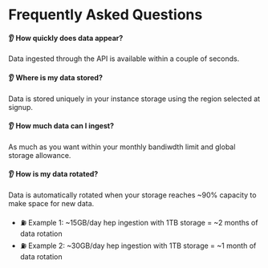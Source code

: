 # Frequently Asked Questions

#### 👂 How quickly does data appear?
Data ingested through the API is available within a couple of seconds.

#### 👂 Where is my data stored?
Data is stored uniquely in your instance storage using the region selected at signup.

#### 👂 How much data can I ingest?
As much as you want within your monthly bandiwdth limit and global storage allowance. 

#### 👂 How is my data rotated?
Data is automatically rotated when your storage reaches ~90% capacity to make space for new data.

- ⛽ Example 1: ~15GB/day hep ingestion with 1TB storage = ~2 months of data rotation<br>
- ⛽ Example 2: ~30GB/day hep ingestion with 1TB storage = ~1 month of data rotation<br>

